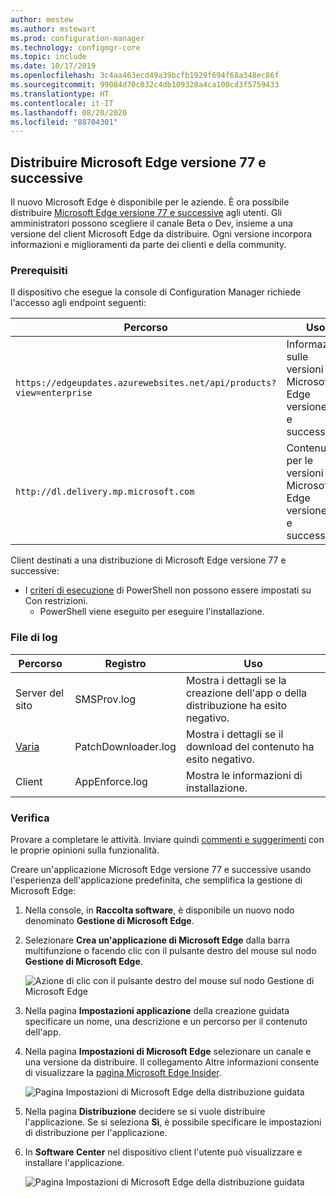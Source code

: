 ```yaml
---
author: mestew
ms.author: mstewart
ms.prod: configuration-manager
ms.technology: configmgr-core
ms.topic: include
ms.date: 10/17/2019
ms.openlocfilehash: 3c4aa463ecd49a39bcfb1929f694f68a348ec86f
ms.sourcegitcommit: 99084d70c032c4db109328a4ca100cd3f5759433
ms.translationtype: HT
ms.contentlocale: it-IT
ms.lasthandoff: 08/20/2020
ms.locfileid: "88704301"
---
```

## <a name="deploy-microsoft-edge-version-77-and-later"></a><a name="bkmk_Microsoft_Edge"></a> Distribuire Microsoft Edge versione 77 e successive
<!--4561024-->
Il nuovo Microsoft Edge è disponibile per le aziende. È ora possibile distribuire [Microsoft Edge versione 77 e successive](/deployedge/) agli utenti. Gli amministratori possono scegliere il canale Beta o Dev, insieme a una versione del client Microsoft Edge da distribuire. Ogni versione incorpora informazioni e miglioramenti da parte dei clienti e della community.

### <a name="prerequisites"></a>Prerequisiti

Il dispositivo che esegue la console di Configuration Manager richiede l'accesso agli endpoint seguenti:

|Percorso|Uso|
|---|---|
|`https://edgeupdates.azurewebsites.net/api/products?view=enterprise`|Informazioni sulle versioni di Microsoft Edge versione 77 e successive|
|`http://dl.delivery.mp.microsoft.com`|Contenuto per le versioni di Microsoft Edge versione 77 e successive|

Client destinati a una distribuzione di Microsoft Edge versione 77 e successive:

- I [criteri di esecuzione](/powershell/module/microsoft.powershell.core/about/about_execution_policies) di PowerShell non possono essere impostati su Con restrizioni.
  - PowerShell viene eseguito per eseguire l'installazione.


### <a name="log-files"></a>File di log

|Percorso|Registro|Uso|
|---|---|---|
| Server del sito|SMSProv.log|Mostra i dettagli se la creazione dell'app o della distribuzione ha esito negativo.|
| [Varia](../../../../plan-design/hierarchy/log-files.md)|PatchDownloader.log| Mostra i dettagli se il download del contenuto ha esito negativo.|
| Client|  AppEnforce.log|Mostra le informazioni di installazione.|

### <a name="try-it-out"></a>Verifica

Provare a completare le attività. Inviare quindi [commenti e suggerimenti](../../../../understand/find-help.md#product-feedback) con le proprie opinioni sulla funzionalità.

Creare un'applicazione Microsoft Edge versione 77 e successive usando l'esperienza dell'applicazione predefinita, che semplifica la gestione di Microsoft Edge:

1. Nella console, in **Raccolta software**, è disponibile un nuovo nodo denominato **Gestione di Microsoft Edge**.
1. Selezionare **Crea un'applicazione di Microsoft Edge** dalla barra multifunzione o facendo clic con il pulsante destro del mouse sul nodo **Gestione di Microsoft Edge**.

   ![Azione di clic con il pulsante destro del mouse sul nodo Gestione di Microsoft Edge](../../media/4561024-create-microsoft-edge-application.png)

1. Nella pagina **Impostazioni applicazione** della creazione guidata specificare un nome, una descrizione e un percorso per il contenuto dell'app.
1. Nella pagina **Impostazioni di Microsoft Edge** selezionare un canale e una versione da distribuire. Il collegamento Altre informazioni consente di visualizzare la [pagina Microsoft Edge Insider](https://www.microsoftedgeinsider.com/).

   ![Pagina Impostazioni di Microsoft Edge della distribuzione guidata](../../media/4561024-edge-settings-wizard.png)

1. Nella pagina **Distribuzione** decidere se si vuole distribuire l'applicazione. Se si seleziona **Sì**, è possibile specificare le impostazioni di distribuzione per l'applicazione.
1. In **Software Center** nel dispositivo client l'utente può visualizzare e installare l'applicazione.

   ![Pagina Impostazioni di Microsoft Edge della distribuzione guidata](../../media/4561024-software-center-install-edge.png)
